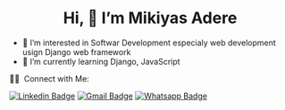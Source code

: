 <h1 align="center"> Hi, 👋 I’m Mikiyas Adere</h1>


- 👀 I’m interested in Softwar Development especialy web development usign Django web framework 
- 🌱 I’m currently learning Django, JavaScript 


<summary> 🤝🏻 &nbsp;Connect with Me: </summary>

[![Linkedin Badge](https://img.shields.io/badge/-LinkedIn-blue?style=flat-square&logo=Linkedin&logoColor=white&link=https://www.linkedin.com/in/walternascimentobarroso/)](https://www.linkedin.com/in/mikiyas-adere-373258225/)
[![Gmail Badge](https://img.shields.io/badge/-Gmail-D14836?style=flat-square&logo=Gmail&logoColor=white)](mailto:mikiyasad86@gamil.com)
[![Whatsapp Badge](https://img.shields.io/badge/-Whatsapp-4CA143?style=flat-square&labelColor=4CA143&logo=whatsapp&logoColor=white)](https://wa.me/+251921162566)


<!---
MikiyasA/MikiyasA is a ✨ special ✨ repository because its `README.md` (this file) appears on your GitHub profile.
You can click the Preview link to take a look at your changes.
--->
